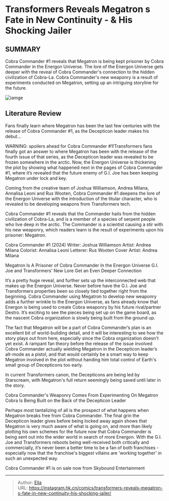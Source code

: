 # Transformers Reveals Megatron s Fate in New Continuity - &amp; His Shocking Jailer


## SUMMARY 



  Cobra Commander #1 reveals that Megatron is being kept prisoner by Cobra Commander in the Energon Universe.   The lore of the Energon Universe gets deeper with the reveal of Cobra Commander&#39;s connection to the hidden civilization of Cobra-La.   Cobra Commander&#39;s new weaponry is a result of experiments conducted on Megatron, setting up an intriguing storyline for the future.  

![iamge](https://static1.srcdn.com/wordpress/wp-content/uploads/2024/01/transformers-megatron.jpg)

## Literature Review

Fans finally learn where Megatron has been the last few centuries with the release of Cobra Commander #1, as the Decepticon leader makes his debut...




WARNING: spoilers ahead for Cobra Commander #1!Transformers fans finally got an answer to where Megatron has been with the release of the fourth issue of that series, as the Decepticon leader was revealed to be frozen somewhere in the arctic. Now, the Energon Universe is thickening the plot by showing what happened next in the pages of Cobra Commander #1, where it’s revealed that the future enemy of G.I. Joe has been keeping Megatron under lock and key.




Coming from the creative team of Joshua Williamson, Andrea Milana, Annalisa Leoni and Rus Wooten, Cobra Commander #1 deepens the lore of the Energon Universe with the introduction of the titular character, who is revealed to be developing weapons from Transformers tech.

Cobra Commander #1 reveals that the Commander hails from the hidden civilization of Cobra-La, and is a member of a species of serpent people who live deep in the arctic. The Commander is a scientist causing a stir with his new weaponry, which readers learn is the result of experiments upon his prisoner: Megatron.

 Cobra Commander #1 (2024)                 Writer: Joshua Williamson   Artist: Andrea Milana   Colorist: Annalisa Leoni   Letterer: Rus Wooten   Cover Artist: Andrea Milana      




 Megatron Is A Prisoner of Cobra Commander In the Energon Universe 
G.I. Joe and Transformers&#39; New Lore Get an Even Deeper Connection
          

It’s a pretty huge reveal, and further sets up the interconnected web that makes up the Energon Universe. Never before have the G.I. Joe and Transformers properties been so closely tied together right from the beginning. Cobra Commander using Megatron to develop new weaponry adds a further wrinkle to the Energon Universe, as fans already know that Energon is being used to create Cobra weaponry by his future rival/partner Destro. It’s exciting to see the pieces being set up on the game board, as the nascent Cobra organization is slowly being built from the ground up.




The fact that Megatron will be a part of Cobra Commander’s plan is an excellent bit of world-building detail, and it will be interesting to see how the story plays out from here, especially since the Cobra organization doesn&#39;t yet exist. A rampant fan theory before the release of the issue involved Cobra Commander actually wielding Megatron in the Decepticon leader’s alt-mode as a pistol, and that would certainly be a smart way to keep Megatron involved in the plot without handing him total control of Earth&#39;s small group of Decepticons too early.



In current Transformers canon, the Decepticons are being led by Starscream, with Megatron&#39;s full return seemingly being saved until later in the story.






 Cobra Commander&#39;s Weaponry Comes From Experimenting On Megatron 
Cobra Is Being Built on the Back of the Decepticon Leader
         




Perhaps most tantalizing of all is the prospect of what happens when Megatron breaks free from Cobra Commander. The final grin the Decepticon leader gives before being locked away again shows that Megatron is very much aware of what is going on, and more than likely plotting his own schemes for the future now that Cobra Commander is being sent out into the wider world in search of more Energon. With the G.I. Joe and Transformers reboots being well-received both critically and commercially, it’s never been a better time to be a fan of both franchises - especially now that the franchise&#39;s biggest villains are &#39;working together&#39; in such an unexpected way.

Cobra Commander #1 is on sale now from Skybound Entertainment



---

> Author: [Ella](https://instagram.hk.cn/)  
> URL: https://instagram.hk.cn/comics/transformers-reveals-megatron-s-fate-in-new-continuity-his-shocking-jailer/  

